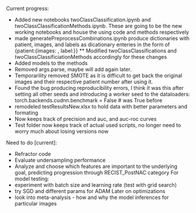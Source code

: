 Current progress:
* Added new notebooks twoClassClassification.ipynb and twoClassClassificationMethods.ipynb. These are going to be the new working notebooks and house the using code and methods respectively
* made generatePreprocessCombinations.ipynb produce dictionaries with patient, images, and labels as dicationary enteries in the form of
{patient:{images: <images>, label:<label>}}
** Modified twoClassClassifications and twoClassClassificiationMethods accordingly for these changes
* Added models to the methods
* Removed args.parse, maybe will add again later.
* Temporarility removed SMOTE as it is difficult to get back the original images and their respective patient number after using it.
* Found the bug producing reproducibility errors, I think it was this after setting all other seeds and introducing a worker seed to the dataloaders: torch.backends.cudnn.benchmark = False # was True before
* remodeled testResultsNew.xlsx to hold data with better parameters and formating
* Now keeps track of precision and auc, and auc-roc curves
* Test folder now keeps track of actual used scripts, no longer need to worry much about losing versions now



Need to do [current]:
* Refractor code
* Evaluate undersampling performance
* Analyze and choose which features are important to the underlying goal, predicting progression through RECIST_PostNAC category
For model testing:
* experiment with batch size and learning rate (test with grid search)
* try SGD and different params for ADAM 
Later on optimizations
* look into meta-analysis - how and why the model inferences for particular images